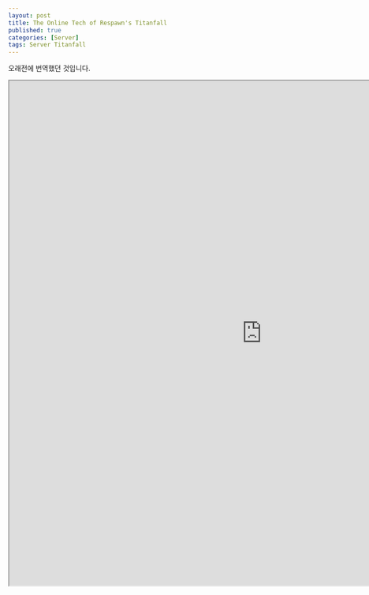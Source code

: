 ```yaml
---
layout: post
title: The Online Tech of Respawn's Titanfall
published: true
categories: [Server]
tags: Server Titanfall
---
```

오래전에 번역했던 것입니다.  
<iframe width="1024" height="1024" src="https://docs.google.com/document/d/e/2PACX-1vQ8BiN_G490_h9k0F-zqpAt5AHzmi0y0qTHsK4j9VIOhjxTH7mINxEQcqe3k0NGFK1m7okA8ww9xTSe/pub?embedded=true"></iframe>   
   
